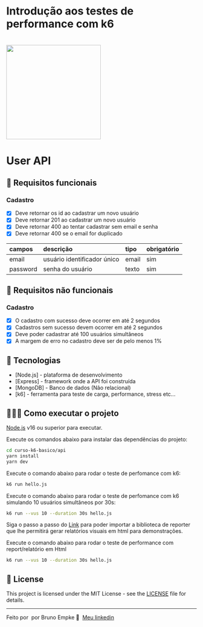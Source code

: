# Introdução aos testes de performance com k6

<h1 align="left">
    <img src=".github/logo-stiker.svg" width="250px">
</h1>

# User API

## 🔖 Requisitos funcionais

### Cadastro

- [X] Deve retornar os id ao cadastrar um novo usuário
- [X] Deve retornar 201 ao cadastrar um novo usuário
- [X] Deve retornar 400 ao tentar cadastrar sem email e senha
- [X] Deve retornar 400 se o email for duplicado

| campos   | descrição                             | tipo     | obrigatório |
| :-----   | :------------------------------------ | :------- | :---------- |
| email    | usuário identificador único           | email    | sim         |
| password | senha do usuário                      | texto    | sim         |

## 🔖 Requisitos não funcionais

### Cadastro

- [X] O cadastro com sucesso deve ocorrer em até 2 segundos
- [X] Cadastros sem sucesso devem ocorrer em até 2 segundos
- [X] Deve poder cadastrar até 100 usuários simultâneos
- [X] A margem de erro no cadastro deve ser de pelo menos 1%

## 🚀 Tecnologias

- [Node.js] - plataforma de desenvolvimento
- [Express] - framework onde a API foi construída
- [MongoDB] - Banco de dados (Não relacional)
- [k6] - ferramenta para teste de carga, performance, stress etc...

## 👨🏻‍💻 Como executar o projeto

[Node.js](https://nodejs.org/) v16 ou superior para executar.

Execute os comandos abaixo para instalar das dependências do projeto:

```sh
cd curso-k6-basico/api
yarn install
yarn dev
```

Execute o comando abaixo para rodar o teste de perfomance com k6:

```sh
k6 run hello.js
```

Execute o comando abaixo para rodar o teste de perfomance com k6 simulando 10 usuários simultâneos por 30s:

```sh
k6 run --vus 10 --duration 30s hello.js
```

Siga o passo a passo do [Link](https://github.com/benc-uk/k6-reporter) para poder importar a biblioteca de reporter que lhe permitirá gerar relatórios visuais em html para demonstrações.

Execute o comando abaixo para rodar o teste de performance com report/relatório em Html

```sh
k6 run --vus 10 --duration 30s hello.js
```

## 📝 License

This project is licensed under the MIT License - see the [LICENSE](LICENSE) file for details.

---

Feito por &nbsp;por Bruno Empke 👋 &nbsp;[Meu linkedin](https://www.linkedin.com/in/bruno-empke/)
